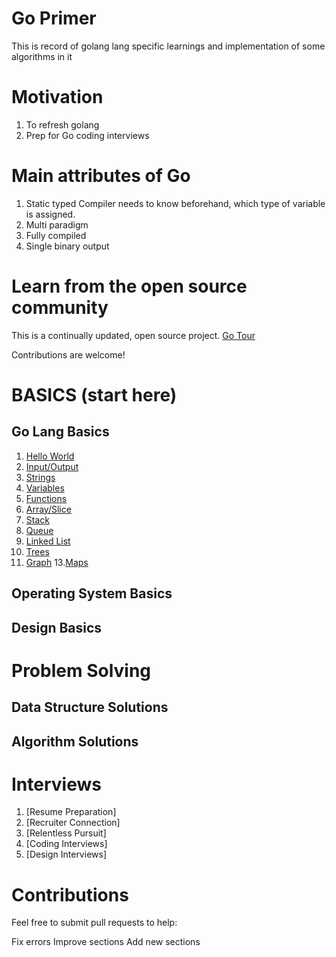 # Go Primer
This is record of golang lang specific learnings and implementation of some algorithms in it

# Motivation
1. To refresh golang
2. Prep for Go coding interviews

# Main attributes of Go
1. Static typed 
   Compiler needs to know beforehand, which type of variable is assigned.
3. Multi paradigm
4. Fully compiled
5. Single binary output

# Learn from the open source community
This is a continually updated, open source project.
[Go Tour](https://go.dev/tour/list)

Contributions are welcome!

# BASICS (start here)

Go Lang Basics
-------------------
1. [Hello World](basicsRefresher/1_TheGoLanguage/1_hello_world.go)
2. [Input/Output](basicsRefresher/1_TheGoLanguage/2_io.go)
3. [Strings](basicsRefresher/1_TheGoLanguage/3_strings.go)
4. [Variables](basicsRefresher/1_TheGoLanguage/4_variables.go)
5. [Functions](basicsRefresher/1_TheGoLanguage/5_functions.go)
6. [Array/Slice](basicsRefresher/1_TheGoLanguage/6_array_slice.go)
7. [Stack](basicsRefresher/1_TheGoLanguage/7_stack.go)
8. [Queue](basicsRefresher/1_TheGoLanguage/8_queue.go)
9. [Linked List](basicsRefresher/1_TheGoLanguage/9_linked_list.go)
10. [Trees](basicsRefresher/1_TheGoLanguage/10_trees.go)
11. [Graph](basicsRefresher/1_TheGoLanguage/11_graph.go)
13.[Maps](basicsRefresher/1_TheGoLanguage/12_hashmap.go)

Operating System Basics
-------------------

Design Basics
-------------------


# Problem Solving 

Data Structure Solutions
--------------------------

Algorithm Solutions
--------------------------


# Interviews
1. [Resume Preparation] 
2. [Recruiter Connection] 
3. [Relentless Pursuit]
4. [Coding Interviews]
5. [Design Interviews]


# Contributions 
Feel free to submit pull requests to help:

Fix errors
Improve sections
Add new sections
